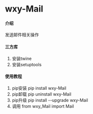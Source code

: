 # wxy-Mail

#### 介绍
发送邮件相关操作


#### 三方库
1. 安装twine
2. 安装setuptools


#### 使用教程

1. pip安装     pip install wxy-Mail
2. pip卸载     pip uninstall wxy-Mail
3. pip升级     pip install --upgrade wxy-Mail
4. 调用        from wxy_Mail import Mail